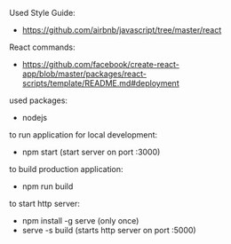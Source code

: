 Used Style Guide: 
-   https://github.com/airbnb/javascript/tree/master/react

React commands:
 -  https://github.com/facebook/create-react-app/blob/master/packages/react-scripts/template/README.md#deployment

used packages:
-   nodejs

to run application for local development:
-   npm start (start server on port :3000)

to build production application:
-   npm run build 

to start http server:
-   npm install -g serve (only once)
-   serve -s build (starts http server on port :5000)